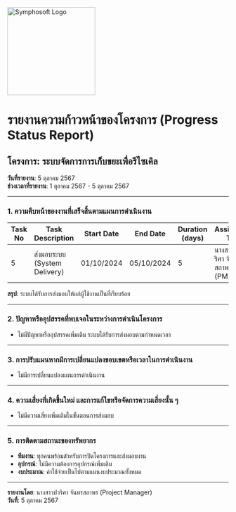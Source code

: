 <img src="https://www.symphosoft.com/logo/symphosoftLogo.png" alt="Symphosoft Logo" width="200"/>

# รายงานความก้าวหน้าของโครงการ (Progress Status Report)

## โครงการ: ระบบจัดการการเก็บขยะเพื่อรีไซเคิล
**วันที่รายงาน**: 5 ตุลาคม 2567  
**ช่วงเวลาที่รายงาน**: 1 ตุลาคม 2567 - 5 ตุลาคม 2567

---

### 1. ความคืบหน้าของงานที่เสร็จสิ้นตามแผนการดำเนินงาน

| Task No | Task Description                                 | Start Date   | End Date     | Duration (days) | Assigned To                    | Progress |
|---------|--------------------------------------------------|--------------|--------------|-----------------|--------------------------------|----------|
| 5       | ส่งมอบระบบ (System Delivery)                    | 01/10/2024   | 05/10/2024   | 5               | นางสาวปวริศา จันทรสถาพร (PM) | 100%     |

**สรุป**: ระบบได้รับการส่งมอบให้แก่ผู้ใช้งานเป็นที่เรียบร้อย

---

### 2. ปัญหาหรืออุปสรรคที่พบเจอในระหว่างการดำเนินโครงการ
- ไม่มีปัญหาหรืออุปสรรคเพิ่มเติม ระบบได้รับการส่งมอบตามกำหนดเวลา

---

### 3. การปรับแผนหากมีการเปลี่ยนแปลงขอบเขตหรือเวลาในการดำเนินงาน
- ไม่มีการเปลี่ยนแปลงแผนการดำเนินงาน

---

### 4. ความเสี่ยงที่เกิดขึ้นใหม่ และการแก้ไขหรือจัดการความเสี่ยงนั้น ๆ
- ไม่มีความเสี่ยงเพิ่มเติมในขั้นตอนการส่งมอบ

---

### 5. การติดตามสถานะของทรัพยากร
- **ทีมงาน**: ทุกคนพร้อมสำหรับการปิดโครงการและส่งมอบงาน
- **อุปกรณ์**: ไม่มีความต้องการอุปกรณ์เพิ่มเติม
- **งบประมาณ**: ค่าใช้จ่ายเป็นไปตามแผนงบประมาณทั้งหมด

---

**รายงานโดย**: นางสาวปวริศา จันทรสถาพร (Project Manager)  
**วันที่**: 5 ตุลาคม 2567
